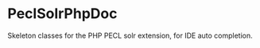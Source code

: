 PeclSolrPhpDoc
==============

Skeleton classes for the PHP PECL solr extension, for IDE auto completion.
